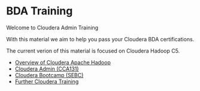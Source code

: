 # BDA Training
Welcome to Cloudera Admin Training

With this material we aim to help you pass your Cloudera BDA certifications.

The current verion of this material is focused on Cloudera Hadoop C5.

- [Overview of Cloudera Apache Hadoop](https://ondemand.cloudera.com/courses/course-v1:Cloudera+ESS+0/about)
- [Cloudera Admin (CCA131)](/Cloudera-Admin)
- [Cloudera Bootcamp (SEBC)](/Cloudera-Bootcamp)
- [Further Cloudera Training](/Go-Further)
